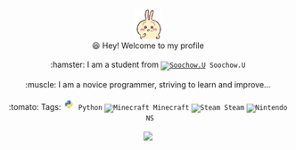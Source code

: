 <p align="center">
  <img src="https://github.com/umarurize/umaru-cdn/blob/main/images/usagi.gif" width="50px">
  <br />😆 Hey! Welcome to my profile
  <br />
    <br />:hamster: I am a student from <code><a href="https://www.suda.edu.cn/"><img height="20" src="https://github.com/umarurize/umaru-cdn/blob/main/images/soochowU.ico" alt="Soochow.U" /></a>&nbsp;Soochow.U</code>
    <br />
    <br />:muscle: I am a novice programmer, striving to learn and improve...
    <br />
    <br />:tomato: Tags: <code><img height="20" src="https://raw.githubusercontent.com/github/explore/80688e429a7d4ef2fca1e82350fe8e3517d3494d/topics/python/python.png" alt="python" /></a>&nbsp;Python</code>
    <code><img height="20" src="https://github.com/umarurize/umaru-cdn/blob/main/images/minecraft.net.ico" alt="Minecraft" /></a>&nbsp;Minecraft</code>
    <code><img height="20" src="https://github.com/umarurize/umaru-cdn/blob/main/images/steam.ico" alt="Steam" /></a>&nbsp;Steam</code>
    <code><img height="20" src="https://github.com/umarurize/umaru-cdn/blob/main/images/nintendo.ico" alt="Nintendo" /></a>&nbsp;NS</code>
    <br />
    <br /><img src="https://github-readme-stats.vercel.app/api/top-langs/?username=umarurize&layout=pie&url=https://github.com/umarurize/github-readme-stats">
</p>

